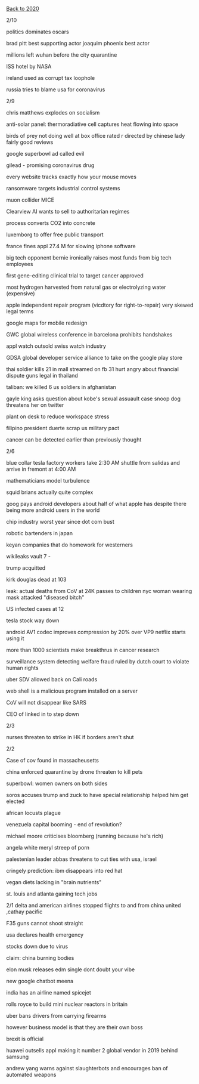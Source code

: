 [Back to 2020](2020index.md)

2/10

politics dominates oscars 

brad pitt best supporting actor 
joaquim phoenix best actor 

millions left wuhan before the city quarantine 

ISS hotel by NASA 

ireland used as corrupt tax loophole 

russia tries to blame usa for coronavirus 

2/9 

chris matthews explodes on socialism 

anti-solar panel: thermoradiative cell captures heat flowing into space 

birds of prey not doing well at box office 
rated r 
directed by chinese lady 
fairly good reviews 

google superbowl ad called evil 

gilead - promising coronavirus drug 

every website tracks exactly how your mouse moves 

ransomware targets industrial control systems 

muon collider MICE 

Clearview AI wants to sell to authoritarian regimes 

process converts CO2 into concrete 

luxemborg to offer free public transport 

france fines appl 27.4 M for slowing iphone software 

big tech opponent bernie ironically raises most funds from big tech employees 

first gene-editing clinical trial to target cancer approved 

most hydrogen harvested from natural gas or electrolyzing water (expensive)

apple independent repair program (vicdtory for right-to-repair) very skewed legal terms 

google maps for mobile redesign 

GWC global wireless conference in barcelona prohibits handshakes 

appl watch outsold swiss watch industry 

GDSA global developer service alliance to take on the google play store 

thai soldier kills 21 in mall 
streamed on fb 
31 hurt 
angry about financial dispute 
guns legal in thailand 

taliban: we killed 6 us soldiers in afghanistan 

gayle king asks question about kobe's sexual assuault case 
snoop dog threatens her on twitter 

plant on desk to reduce workspace stress 

filipino president duerte scrap us military pact 

cancer can be detected earlier than previously thought 



2/6

blue collar tesla factory workers take 2:30 AM shuttle from salidas and arrive in fremont at 4:00 AM

mathematicians model turbulence 

squid brians actually quite complex 

goog pays android developers about half of what apple has 
despite there being more android users in the world 

chip industry worst year since dot com bust 

robotic bartenders in japan

keyan companies that do homework for westerners

wikileaks vault 7 - 

trump acquitted 

kirk douglas dead at 103

leak: actual deaths from CoV at 24K 
passes to children 
nyc woman wearing mask attacked "diseased bitch"

US infected cases at 12 

tesla stock way down 

android AV1 codec improves compression by 20% over VP9 
netflix starts using it 

more than 1000 scientists make breakthrus in cancer research 

surveillance system detecting welfare fraud ruled by dutch court to violate human rights 

uber SDV allowed back on Cali roads 

web shell is a malicious program installed on a server 

CoV will not disappear like SARS

CEO of linked in to step down 



2/3 

nurses threaten to strike in HK if borders aren't shut 

2/2 

Case of cov found in massacheusetts 

china enforced quarantine by drone 
threaten to kill pets

superbowl: women owners on both sides 

soros accuses trump and zuck to have special relationship 
helped him get elected 

african locusts plague 

venezuela capital booming - end of revolution?

michael moore criticises bloomberg (running because he's rich)

angela white meryl streep of porn 

palestenian leader abbas threatens to cut ties with usa, israel 

cringely prediction: ibm disappears into red hat 

vegan diets lacking in "brain nutrients" 

st. louis and atlanta gaining tech jobs 



2/1 
delta and american airlines stopped flights to and from china 
united ,cathay pacific 

F35 guns cannot shoot straight 

usa declares health emergency 

stocks down due to virus 

claim: china burning bodies 

elon musk releases edm single 
dont doubt your vibe 

new google chatbot meena 

india has an airline named spicejet 

rolls royce to build mini nuclear reactors in britain 

uber bans drivers from carrying firearms 

however business model is that they are their own boss 

brexit is official 

huawei outsells appl making it number 2 global vendor in 2019 
behind samsung 

andrew yang warns against slaughterbots and encourages ban of automated weapons 

